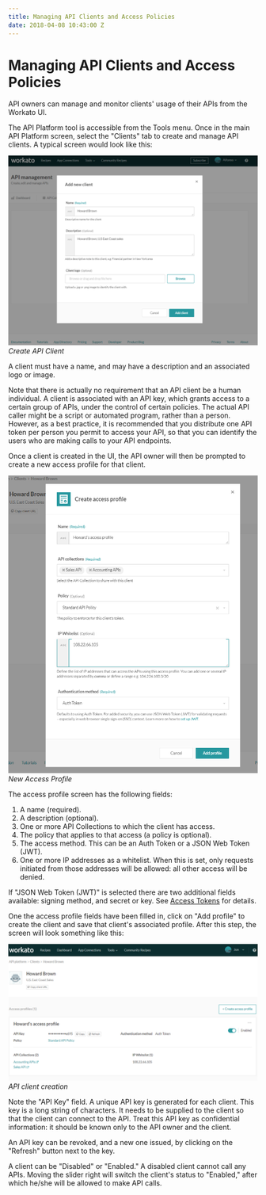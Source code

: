 ```yaml
---
title: Managing API Clients and Access Policies
date: 2018-04-08 10:43:00 Z
---
```

# Managing API Clients and Access Policies

API owners can manage and monitor clients' usage of their APIs from
the Workato UI.

The API Platform tool is accessible from the Tools menu. Once in the main
API Platform screen, select the "Clients" tab to create and
manage API clients. A typical screen would look like this:

![Create API Cliient](/assets/images/api-mgmt/api-new-client.png)
*Create API Client*

A client must have a name, and may have a description and an associated
logo or image.

Note that there is actually no requirement that an API client be a
human individual. A client is associated with an API key, which grants
access to a certain group of APIs, under the control of certain
policies.  The actual API caller might be a script or automated
program, rather than a person. However, as a best practice, it is
recommended that you distribute one API token per person you permit to
access your API, so that you can identify the users who
are making calls to your API endpoints.

Once a client is created in the UI, the API owner will then be prompted
to create a new access profile for that client.

![New Access Profile](/assets/images/api-mgmt/api-new-access-profile.png)
*New Access Profile*

The access profile screen has the following fields:

1) A name (required).
2) A description (optional).
3) One or more API Collections to which the client has access.
4) The policy that applies to that access (a policy is
optional).
5) The access method. This can be an Auth Token or a JSON Web Token (JWT).
6) One or more IP addresses as a whitelist. When this is set, only requests
initiated from those addresses will be allowed: all other access will
be denied.

If "JSON Web Token (JWT)" is selected there are two additional fields available: signing method, and secret or key. See [Access Tokens](/api-mgmt/access-tokens.md) for details.

One the access profile fields have been filled in, click on "Add
profile" to create the client and save that client's associated
profile. After this step, the screen will look something like this:

![API client creation](/assets/images/api-mgmt/api-client-creation.png)
*API client creation*

Note the "API Key" field. A unique API key is generated for each client. This key is a long string of characters. It needs to be supplied to the client so that the client can connect to the API. Treat this API key as confidential information: it should be known only to the API owner and the client.

An API key can be revoked, and a new one issued, by clicking on the "Refresh" button next to the key.

A client can be "Disabled" or "Enabled." A disabled client cannot call any APIs. Moving the slider right will switch the client's status to "Enabled," after which he/she will be allowed to make API calls.


